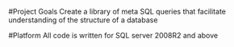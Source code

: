 #Project Goals
Create a library of meta SQL queries that facilitate understanding of the structure of a database

#Platform
All code is written for SQL server 2008R2 and above

